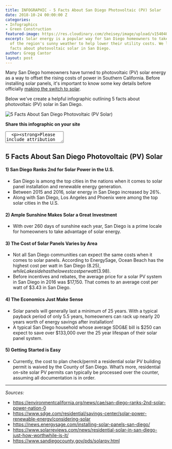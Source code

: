 ```yaml
---
title: INFOGRAPHIC - 5 Facts About San Diego Photovoltaic (PV) Solar
date: 2018-10-24 00:00:00 Z
categories:
- Infographics
- Green Construction
featured-image: https://res.cloudinary.com/zheisey/image/upload/v1540400491/murray-lampert/misc/san-diego-pv-solar-facts.png
excerpt: Solar energy is a popular way for San Diego homeowners to take advantage
  of the region's sunny weather to help lower their utility costs. We look at 5 key
  facts about photovoltaic solar in San Diego.
author: Gregg Cantor
layout: post
---
```


Many San Diego homeowners have turned to photovoltaic (PV) solar energy as a way to offset the rising costs of power in Southern California. Before installing solar panels, it's important to know some key details before officially [making the switch to solar](/important-things-to-know-when-switching-to-solar/).

Below we've create a helpful infographic outlining 5 facts about photovoltaic (PV) solar in San Diego.

![5 Facts About San Diego Photovoltaic (PV Solar)](https://res.cloudinary.com/zheisey/image/upload/v1540400360/murray-lampert/misc/5-Facts-About-San-Diego-Photovoltaic-_PV_-Solar.png "{{ page.title }}")

**Share this infographic on your site**
<textarea>
  <p><strong>Please include attribution to <a href="https://www.murraylampert.com/">Murray Lampert Design, Build, Remodel</a> with this infographic.</strong></p><p><a href="https://www.murraylampert.com/infographic-pros-cons-different-adu-types/"><img src="https://res.cloudinary.com/zheisey/image/upload/v1540400360/murray-lampert/misc/5-Facts-About-San-Diego-Photovoltaic-_PV_-Solar.png" alt="5 facts about san diego photovoltaic (pv) solar infographic" title="{{ page.title }}" width="802" height="4909" border="0" /></a></p>
</textarea>

## 5 Facts About San Diego Photovoltaic (PV) Solar

#### 1) San Diego Ranks 2nd for Solar Power in the U.S.

- San Diego is among the top cities in the nations when it comes to solar panel installation and renewable energy generation.
- Between 2015 and 2016, solar energy in San Diego increased by 26%.
- Along with San Diego, Los Angeles and Phoenix were among the top solar cities in the U.S.

#### 2) Ample Sunshine Makes Solar a Great Investment

- With over 260 days of sunshine each year, San Diego is a prime locale for homeowners to take advantage of solar energy.

#### 3) The Cost of Solar Panels Varies by Area

- Not all San Diego communities can expect the same costs when it comes to solar panels. According to EnergySage, Ocean Beach has the highest cost per watt in San Diego ($8.25), while Lakeside has the lowest cost per watt ($3.98).
- Before incentives and rebates, the average price for a solar PV system in San Diego in 2016 was $17,150. That comes to an average cost per watt of $3.43 in San Diego.

#### 4) The Economics Just Make Sense

- Solar panels will generally last a minimum of 25 years. With a typical payback period of only 5.5 years, homeowners can rack up nearly 20 years worth of energy savings after installation!
- A typical San Diego household whose average SDG&E bill is $250 can expect to save over $133,000 over the 25 year lifespan of their solar panel system.

#### 5) Getting Started is Easy

- Currently, the cost to plan check/permit a residential solar PV building permit is waived by the County of San Diego. What’s more, residential on-site solar PV permits can typically be processed over the counter, assuming all documentation is in order.

---

_Sources:_
- https://environmentcalifornia.org/news/cae/san-diego-ranks-2nd-solar-power-nation-0
- https://www.sdge.com/residential/savings-center/solar-power-renewable-energy/considering-solar
- https://news.energysage.com/installing-solar-panels-san-diego/
- https://www.solarreviews.com/news/residential-solar-in-san-diego-just-how-worthwhile-is-it/
- https://www.sandiegocounty.gov/pds/solarpv.html
